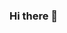 ### Hi there 👋

<!--
**emmAnalyticsCoach/emmAnalyticsCoach** is a ✨ _special_ ✨ repository because its `README.md` (this file) appears on your GitHub profile.

Here are some ideas to get you started:

- 🔭 I’m currently working on looking for a job.
- 🌱 I’m currently learning Business Analyst certificate, deep learning and Agile and also german lenguage
- 👯 I’m looking to collaborate on projects with real impact to the world

- ⚡ Fun fact: I like to work and to know people from arrounde the globe. Also, to see differnt points of view about to same goal and focus on developing 
data innovation and solution, without forget our balance's menthal health. For this reason I also like learning, training  and reading books of personal-growth.


